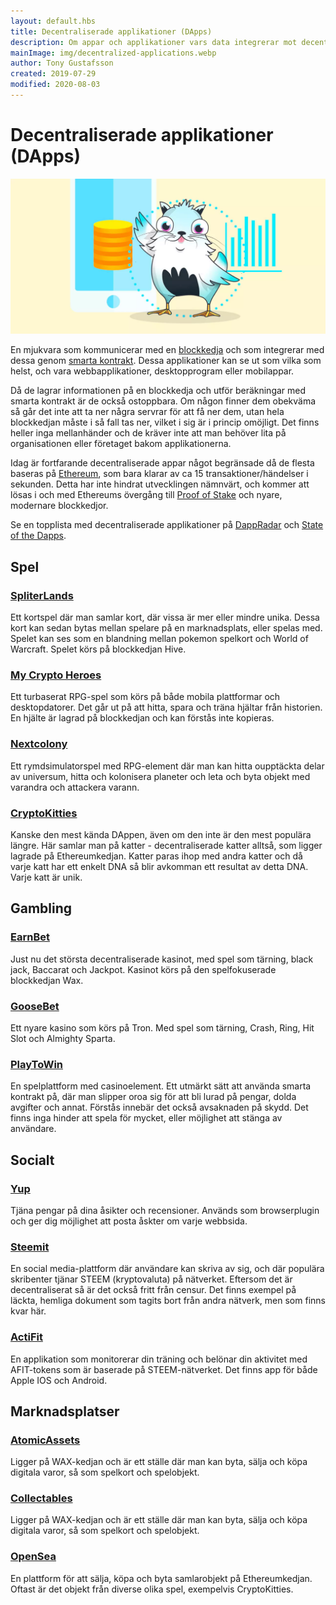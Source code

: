 ```yaml
---
layout: default.hbs
title: Decentraliserade applikationer (DApps)
description: Om appar och applikationer vars data integrerar mot decentraliserade system och blockkedjor. Detta möjliggör ostoppbara och ocensurerbara applikationer.
mainImage: img/decentralized-applications.webp
author: Tony Gustafsson
created: 2019-07-29
modified: 2020-08-03
---
```


# Decentraliserade applikationer (DApps)

![CryptoKitties](../img/decentralized-applications.webp 'CryptoKitties')

En mjukvara som kommunicerar med en [blockkedja](/tekniker/blockkedjor.html) och som integrerar med dessa genom [smarta kontrakt](/tekniker/smarta-kontrakt.html). Dessa applikationer kan se ut som vilka som helst, och vara webbapplikationer, desktopprogram eller mobilappar.

Då de lagrar informationen på en blockkedja och utför beräkningar med smarta kontrakt är de också ostoppbara. Om någon finner dem obekväma så går det inte att ta ner några servrar för att få ner dem, utan hela blockkedjan måste i så fall tas ner, vilket i sig är i princip omöjligt. Det finns heller inga mellanhänder och de kräver inte att man behöver lita på organisationen eller företaget bakom applikationerna.

Idag är fortfarande decentraliserade appar något begränsade då de flesta baseras på [Ethereum](/kryptovalutor/ethereum.html), som bara klarar av ca 15 transaktioner/händelser i sekunden. Detta har inte hindrat utvecklingen nämnvärt, och kommer att lösas i och med Ethereums övergång till [Proof of Stake](/tekniker/proof-of-stake.html) och nyare, modernare blockkedjor.

Se en topplista med decentraliserade applikationer på [DappRadar](https://dappradar.com/) och [State of the Dapps](https://www.stateofthedapps.com/).

## Spel

### [SpliterLands](https://splinterlands.com/)

Ett kortspel där man samlar kort, där vissa är mer eller mindre unika. Dessa kort kan sedan bytas mellan spelare på en marknadsplats, eller spelas med. Spelet kan ses som en blandning mellan pokemon spelkort och World of Warcraft. Spelet körs på blockkedjan Hive.

### [My Crypto Heroes](https://www.mycryptoheroes.net/)

Ett turbaserat RPG-spel som körs på både mobila plattformar och desktopdatorer. Det går ut på att hitta, spara och träna hjältar från historien. En hjälte är lagrad på blockkedjan och kan förstås inte kopieras.

### [Nextcolony](https://nextcolony.io/)

Ett rymdsimulatorspel med RPG-element där man kan hitta oupptäckta delar av universum, hitta och kolonisera planeter och leta och byta objekt med varandra och attackera varann.

### [CryptoKitties](http://www.cryptokitties.co)

Kanske den mest kända DAppen, även om den inte är den mest populära längre. Här samlar man på katter - decentraliserade katter alltså, som ligger lagrade på Ethereumkedjan. Katter paras ihop med andra katter och då varje katt har ett enkelt DNA så blir avkomman ett resultat av detta DNA. Varje katt är unik.

## Gambling

### [EarnBet](https://earnbet.io/)

Just nu det största decentraliserade kasinot, med spel som tärning, black jack, Baccarat och Jackpot. Kasinot körs på den spelfokuserade blockkedjan Wax.

### [GooseBet](https://goosebet.io/)

Ett nyare kasino som körs på Tron. Med spel som tärning, Crash, Ring, Hit Slot och Almighty Sparta.

### [PlayToWin](https://playtowin.io/)

En spelplattform med casinoelement. Ett utmärkt sätt att använda smarta kontrakt på, där man slipper oroa sig för att bli lurad på pengar, dolda avgifter och annat. Förstås innebär det också avsaknaden på skydd. Det finns inga hinder att spela för mycket, eller möjlighet att stänga av användare.

## Socialt

### [Yup](https://yup.io/)

Tjäna pengar på dina åsikter och recensioner. Används som browserplugin och ger dig möjlighet att posta åskter om varje webbsida.

### [Steemit](https://steemit.com/)

En social media-plattform där användare kan skriva av sig, och där populära skribenter tjänar STEEM (kryptovaluta) på nätverket. Eftersom det är decentraliserat så är det också fritt från censur. Det finns exempel på läckta, hemliga dokument som tagits bort från andra nätverk, men som finns kvar här.

### [ActiFit](https://actifit.io)

En applikation som monitorerar din träning och belönar din aktivitet med AFIT-tokens som är baserade på STEEM-nätverket. Det finns app för både Apple IOS och Android.

## Marknadsplatser

### [AtomicAssets](https://wax.atomichub.io/)

Ligger på WAX-kedjan och är ett ställe där man kan byta, sälja och köpa digitala varor, så som spelkort och spelobjekt.

### [Collectables](https://collectables.io/)

Ligger på WAX-kedjan och är ett ställe där man kan byta, sälja och köpa digitala varor, så som spelkort och spelobjekt.

### [OpenSea](https://opensea.io/)

En plattform för att sälja, köpa och byta samlarobjekt på Ethereumkedjan. Oftast är det objekt från diverse olika spel, exempelvis CryptoKitties.
